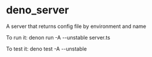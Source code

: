 # deno_server
A server that returns config file by environment and name

To run it:
denon run -A --unstable server.ts

To test it:
deno test -A --unstable
